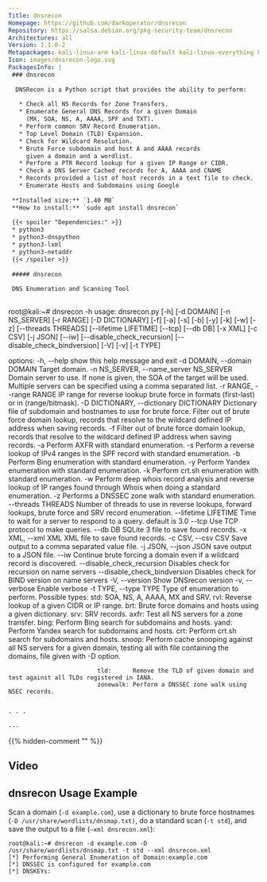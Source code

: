 ```yaml
---
Title: dnsrecon
Homepage: https://github.com/darkoperator/dnsrecon
Repository: https://salsa.debian.org/pkg-security-team/dnsrecon
Architectures: all
Version: 1.1.0-2
Metapackages: kali-linux-arm kali-linux-default kali-linux-everything kali-linux-headless kali-linux-large kali-tools-information-gathering 
Icon: images/dnsrecon-logo.svg
PackagesInfo: |
 ### dnsrecon
 
  DNSRecon is a Python script that provides the ability to perform:
   
   * Check all NS Records for Zone Transfers.
   * Enumerate General DNS Records for a given Domain
     (MX, SOA, NS, A, AAAA, SPF and TXT).
   * Perform common SRV Record Enumeration.
   * Top Level Domain (TLD) Expansion.
   * Check for Wildcard Resolution.
   * Brute Force subdomain and host A and AAAA records
     given a domain and a wordlist.
   * Perform a PTR Record lookup for a given IP Range or CIDR.
   * Check a DNS Server Cached records for A, AAAA and CNAME
   * Records provided a list of host records in a text file to check.
   * Enumerate Hosts and Subdomains using Google
 
 **Installed size:** `1.40 MB`  
 **How to install:** `sudo apt install dnsrecon`  
 
 {{< spoiler "Dependencies:" >}}
 * python3
 * python3-dnspython
 * python3-lxml
 * python3-netaddr
 {{< /spoiler >}}
 
 ##### dnsrecon
 
 DNS Enumeration and Scanning Tool
 
 ```
 root@kali:~# dnsrecon -h
 usage: dnsrecon.py [-h] [-d DOMAIN] [-n NS_SERVER] [-r RANGE] [-D DICTIONARY]
                    [-f] [-a] [-s] [-b] [-y] [-k] [-w] [-z] [--threads THREADS]
                    [--lifetime LIFETIME] [--tcp] [--db DB] [-x XML] [-c CSV]
                    [-j JSON] [--iw] [--disable_check_recursion]
                    [--disable_check_bindversion] [-V] [-v] [-t TYPE]
 
 options:
   -h, --help            show this help message and exit
   -d DOMAIN, --domain DOMAIN
                         Target domain.
   -n NS_SERVER, --name_server NS_SERVER
                         Domain server to use. If none is given, the SOA of the target will be used. Multiple servers can be specified using a comma separated list.
   -r RANGE, --range RANGE
                         IP range for reverse lookup brute force in formats   (first-last) or in (range/bitmask).
   -D DICTIONARY, --dictionary DICTIONARY
                         Dictionary file of subdomain and hostnames to use for brute force. Filter out of brute force domain lookup, records that resolve to the wildcard defined IP address when saving records.
   -f                    Filter out of brute force domain lookup, records that resolve to the wildcard defined IP address when saving records.
   -a                    Perform AXFR with standard enumeration.
   -s                    Perform a reverse lookup of IPv4 ranges in the SPF record with standard enumeration.
   -b                    Perform Bing enumeration with standard enumeration.
   -y                    Perform Yandex enumeration with standard enumeration.
   -k                    Perform crt.sh enumeration with standard enumeration.
   -w                    Perform deep whois record analysis and reverse lookup of IP ranges found through Whois when doing a standard enumeration.
   -z                    Performs a DNSSEC zone walk with standard enumeration.
   --threads THREADS     Number of threads to use in reverse lookups, forward lookups, brute force and SRV record enumeration.
   --lifetime LIFETIME   Time to wait for a server to respond to a query. default is 3.0
   --tcp                 Use TCP protocol to make queries.
   --db DB               SQLite 3 file to save found records.
   -x XML, --xml XML     XML file to save found records.
   -c CSV, --csv CSV     Save output to a comma separated value file.
   -j JSON, --json JSON  save output to a JSON file.
   --iw                  Continue brute forcing a domain even if a wildcard record is discovered.
   --disable_check_recursion
                         Disables check for recursion on name servers
   --disable_check_bindversion
                         Disables check for BIND version on name servers
   -V, --version         Show DNSrecon version
   -v, --verbose         Enable verbose
   -t TYPE, --type TYPE  Type of enumeration to perform.
                         Possible types:
                             std:      SOA, NS, A, AAAA, MX and SRV.
                             rvl:      Reverse lookup of a given CIDR or IP range.
                             brt:      Brute force domains and hosts using a given dictionary.
                             srv:      SRV records.
                             axfr:     Test all NS servers for a zone transfer.
                             bing:     Perform Bing search for subdomains and hosts.
                             yand:     Perform Yandex search for subdomains and hosts.
                             crt:      Perform crt.sh search for subdomains and hosts.
                             snoop:    Perform cache snooping against all NS servers for a given domain, testing
                                       all with file containing the domains, file given with -D option.
                         
                             tld:      Remove the TLD of given domain and test against all TLDs registered in IANA.
                             zonewalk: Perform a DNSSEC zone walk using NSEC records.
 ```
 
 - - -
 
---
```

{{% hidden-comment "<!--Do not edit anything above this line-->" %}}

## Video

<script id="asciicast-31190" src="https://asciinema.org/a/31190.js" async type="text/javascript"></script>

## dnsrecon Usage Example

Scan a domain (`-d example.com`), use a dictionary to brute force hostnames (`-D /usr/share/wordlists/dnsmap.txt)`, do a standard scan (`-t std`), and save the output to a file (`–xml dnsrecon.xml`):

```
root@kali:~# dnsrecon -d example.com -D /usr/share/wordlists/dnsmap.txt -t std --xml dnsrecon.xml
[*] Performing General Enumeration of Domain:example.com
[*] DNSSEC is configured for example.com
[*] DNSKEYs:
```
